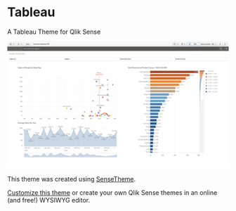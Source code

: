 # Tableau
A Tableau Theme for Qlik Sense

![preview](/preview.png)

This theme was created using [SenseTheme](https://sensetheme.com).

[Customize this theme](https://sensetheme.com/edit/5afec33a89f19203197d2fcc) or create your own Qlik Sense themes in an online (and free!) WYSIWYG editor.
